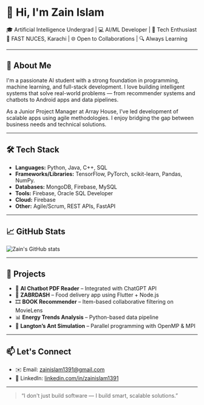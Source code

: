 # 👋 Hi, I'm Zain Islam

🎓 Artificial Intelligence Undergrad | 💻 AI/ML Developer | 🚀 Tech Enthusiast  
📍 FAST NUCES, Karachi | 🌐 Open to Collaborations | 🔍 Always Learning

---

## 🧠 About Me

I'm a passionate AI student with a strong foundation in programming, machine learning, and full-stack development. I love building intelligent systems that solve real-world problems — from recommender systems and chatbots to Android apps and data pipelines.

As a Junior Project Manager at Array House, I’ve led development of scalable apps using agile methodologies. I enjoy bridging the gap between business needs and technical solutions.

---

## 🛠️ Tech Stack

- **Languages:** Python, Java, C++, SQL  
- **Frameworks/Libraries:** TensorFlow, PyTorch, scikit-learn, Pandas, NumPy.
- **Databases:** MongoDB, Firebase, MySQL  
- **Tools:**  Firebase, Oracle SQL Developer  
- **Cloud:** Firebase  
- **Other:** Agile/Scrum, REST APIs, FastAPI

---

## 📈 GitHub Stats

![Zain's GitHub stats](https://github-readme-stats.vercel.app/api?username=Zainkk-Ai&show_icons=true&theme=github_dark)

---

## 📌 Projects

- 🧠 **AI Chatbot PDF Reader** – Integrated with ChatGPT API  
- 🍔 **ZABRDASH** – Food delivery app using Flutter + Node.js  
- 🎞️ **BOOK Recommender** – Item-based collaborative filtering on MovieLens  
- 📊 **Energy Trends Analysis** – Python-based data pipeline  
- 🧬 **Langton’s Ant Simulation** – Parallel programming with OpenMP & MPI

---

## 📫 Let's Connect

- ✉️ Email: [zainislam1391@gmail.com](mailto:zainislam1391@gmail.com)  
- 💼 LinkedIn: [linkedin.com/in/zainislam1391](https://www.linkedin.com/in/zainislam1391)  

---

> “I don't just build software — I build smart, scalable solutions.”


